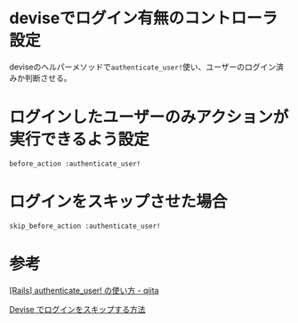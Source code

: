 # deviseでログイン有無のコントローラ設定

deviseのヘルパーメソッドで`authenticate_user!`使い、ユーザーのログイン済みか判断させる。

# ログインしたユーザーのみアクションが実行できるよう設定

`before_action :authenticate_user!`

# ログインをスキップさせた場合

`skip_before_action :authenticate_user!`

# 参考

[[Rails] authenticate_user! の使い方 - qiita](https://qiita.com/yait/items/c9843157ab633ffa0fe3)

[Devise でログインをスキップする方法](https://k-koh.hatenablog.com/entry/2020/09/13/151128)
